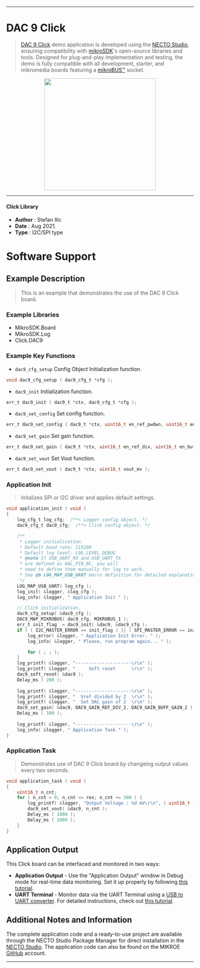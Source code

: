 
---
# DAC 9 Click

> [DAC 9 Click](https://www.mikroe.com/?pid_product=MIKROE-4332) demo application is developed using
the [NECTO Studio](https://www.mikroe.com/necto), ensuring compatibility with [mikroSDK](https://www.mikroe.com/mikrosdk)'s
open-source libraries and tools. Designed for plug-and-play implementation and testing, the demo is fully compatible with
all development, starter, and mikromedia boards featuring a [mikroBUS&trade;](https://www.mikroe.com/mikrobus) socket.

<p align="center">
  <img src="https://www.mikroe.com/?pid_product=MIKROE-4332&image=1" height=300px>
</p>

---

#### Click Library

- **Author**        : Stefan Ilic
- **Date**          : Aug 2021.
- **Type**          : I2C/SPI type

# Software Support

## Example Description

> This is an example that demonstrates the use of the DAC 9 Click board.

### Example Libraries

- MikroSDK.Board
- MikroSDK.Log
- Click.DAC9

### Example Key Functions

- `dac9_cfg_setup` Config Object Initialization function.
```c
void dac9_cfg_setup ( dac9_cfg_t *cfg );
```

- `dac9_init` Initialization function.
```c
err_t dac9_init ( dac9_t *ctx, dac9_cfg_t *cfg );
```

- `dac9_set_config` Set config function.
```c
err_t dac9_set_config ( dac9_t *ctx, uint16_t en_ref_pwdwn, uint16_t en_dac_pwdwn );
```

- `dac9_set_gain` Set gain function.
```c
err_t dac9_set_gain ( dac9_t *ctx, uint16_t en_ref_div, uint16_t en_buff_gain );
```

- `dac9_set_vout` Set Vout function.
```c
err_t dac9_set_vout ( dac9_t *ctx, uint16_t vout_mv );
```

### Application Init

> Initalizes SPI or I2C driver and applies default settings.

```c
void application_init ( void ) 
{
    log_cfg_t log_cfg;  /**< Logger config object. */
    dac9_cfg_t dac9_cfg;  /**< Click config object. */

    /** 
     * Logger initialization.
     * Default baud rate: 115200
     * Default log level: LOG_LEVEL_DEBUG
     * @note If USB_UART_RX and USB_UART_TX 
     * are defined as HAL_PIN_NC, you will 
     * need to define them manually for log to work. 
     * See @b LOG_MAP_USB_UART macro definition for detailed explanation.
     */
    LOG_MAP_USB_UART( log_cfg );
    log_init( &logger, &log_cfg );
    log_info( &logger, " Application Init " );

    // Click initialization.
    dac9_cfg_setup( &dac9_cfg );
    DAC9_MAP_MIKROBUS( dac9_cfg, MIKROBUS_1 );
    err_t init_flag  = dac9_init( &dac9, &dac9_cfg );
    if ( ( I2C_MASTER_ERROR == init_flag ) || ( SPI_MASTER_ERROR == init_flag ) ) {
        log_error( &logger, " Application Init Error. " );
        log_info( &logger, " Please, run program again... " );

        for ( ; ; );
    }
    log_printf( &logger, "---------------------\r\n" );
    log_printf( &logger, "     Soft reset      \r\n" );
    dac9_soft_reset( &dac9 );
    Delay_ms ( 200 );
    
    log_printf( &logger, "---------------------\r\n" );
    log_printf( &logger, "  Vref divided by 2  \r\n" );
    log_printf( &logger, "  Set DAC gain of 2  \r\n" );
    dac9_set_gain( &dac9, DAC9_GAIN_REF_DIV_2, DAC9_GAIN_BUFF_GAIN_2 );
    Delay_ms ( 100 );
    
    log_printf( &logger, "---------------------\r\n" );
    log_info( &logger, " Application Task " );
}
```

### Application Task

> Demonstrates use of DAC 9 Click board by changeing output values every two seconds.

```c
void application_task ( void ) 
{
    uint16_t n_cnt;
    for ( n_cnt = 0; n_cnt <= res; n_cnt += 500 ) {
        log_printf( &logger, "Output Voltage : %d mV\r\n", ( uint16_t ) n_cnt );
        dac9_set_vout( &dac9, n_cnt );
        Delay_ms ( 1000 );
        Delay_ms ( 1000 );
    }
}
```

## Application Output

This Click board can be interfaced and monitored in two ways:
- **Application Output** - Use the "Application Output" window in Debug mode for real-time data monitoring.
Set it up properly by following [this tutorial](https://www.youtube.com/watch?v=ta5yyk1Woy4).
- **UART Terminal** - Monitor data via the UART Terminal using
a [USB to UART converter](https://www.mikroe.com/click/interface/usb?interface*=uart,uart). For detailed instructions,
check out [this tutorial](https://help.mikroe.com/necto/v2/Getting%20Started/Tools/UARTTerminalTool).

## Additional Notes and Information

The complete application code and a ready-to-use project are available through the NECTO Studio Package Manager for 
direct installation in the [NECTO Studio](https://www.mikroe.com/necto). The application code can also be found on
the MIKROE [GitHub](https://github.com/MikroElektronika/mikrosdk_click_v2) account.

---
